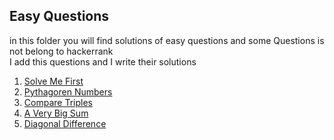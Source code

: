 ## Easy Questions
in this folder you will find solutions of easy questions and some Questions is not belong to hackerrank   
I add this questions and I write their solutions

1. [Solve Me First](https://github.com/vahapgencdal/hackerrank/tree/master/easy/solve-me-first)
2. [Pythagoren Numbers](https://github.com/vahapgencdal/hackerrank/tree/master/easy/pythagorean_numbers)
3. [Compare Triples](https://github.com/vahapgencdal/hackerrank/tree/master/easy/compare_triplets)
4. [A Very Big Sum](https://github.com/vahapgencdal/hackerrank/tree/master/easy/a_very_big_sum)
5. [Diagonal Difference](https://github.com/vahapgencdal/hackerrank/tree/master/easy/diagonal_difference)
